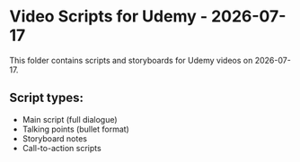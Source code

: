 # Video Scripts for Udemy - 2026-07-17

This folder contains scripts and storyboards for Udemy videos on 2026-07-17.

## Script types:
- Main script (full dialogue)
- Talking points (bullet format)
- Storyboard notes
- Call-to-action scripts
